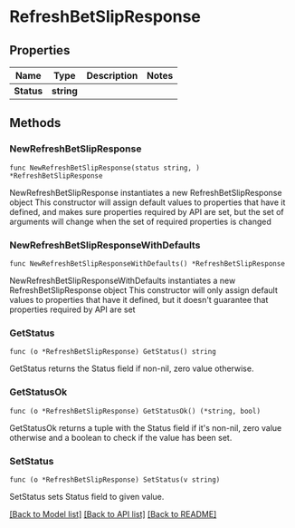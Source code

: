 # RefreshBetSlipResponse

## Properties

Name | Type | Description | Notes
------------ | ------------- | ------------- | -------------
**Status** | **string** |  | 

## Methods

### NewRefreshBetSlipResponse

`func NewRefreshBetSlipResponse(status string, ) *RefreshBetSlipResponse`

NewRefreshBetSlipResponse instantiates a new RefreshBetSlipResponse object
This constructor will assign default values to properties that have it defined,
and makes sure properties required by API are set, but the set of arguments
will change when the set of required properties is changed

### NewRefreshBetSlipResponseWithDefaults

`func NewRefreshBetSlipResponseWithDefaults() *RefreshBetSlipResponse`

NewRefreshBetSlipResponseWithDefaults instantiates a new RefreshBetSlipResponse object
This constructor will only assign default values to properties that have it defined,
but it doesn't guarantee that properties required by API are set

### GetStatus

`func (o *RefreshBetSlipResponse) GetStatus() string`

GetStatus returns the Status field if non-nil, zero value otherwise.

### GetStatusOk

`func (o *RefreshBetSlipResponse) GetStatusOk() (*string, bool)`

GetStatusOk returns a tuple with the Status field if it's non-nil, zero value otherwise
and a boolean to check if the value has been set.

### SetStatus

`func (o *RefreshBetSlipResponse) SetStatus(v string)`

SetStatus sets Status field to given value.



[[Back to Model list]](../README.md#documentation-for-models) [[Back to API list]](../README.md#documentation-for-api-endpoints) [[Back to README]](../README.md)


